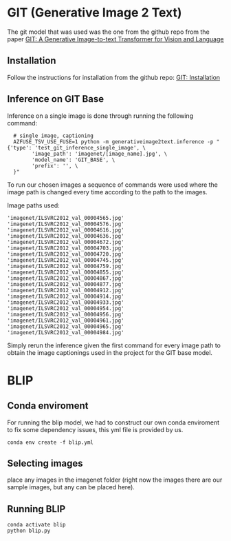 # GIT (Generative Image 2 Text)
The git model that was used was the one from the github repo from the paper [GIT: A Generative Image-to-text Transformer for Vision and Language](https://arxiv.org/abs/2205.14100)

## Installation
Follow the instructions for installation from the github repo: [GIT: Installation](https://github.com/microsoft/GenerativeImage2Text/blob/main/README.md#installation)

## Inference on GIT Base
Inference on a single image is done through running the following command:
```shell
  # single image, captioning
  AZFUSE_TSV_USE_FUSE=1 python -m generativeimage2text.inference -p "{'type': 'test_git_inference_single_image', \
        'image_path': 'imagenet/[image_name].jpg', \
        'model_name': 'GIT_BASE', \
        'prefix': '', \
  }"
```

To run our chosen images a sequence of commands were used where the image path is changed every time according to the path to the images.

Image paths used:

```shell
'imagenet/ILSVRC2012_val_00004565.jpg'
'imagenet/ILSVRC2012_val_00004576.jpg'
'imagenet/ILSVRC2012_val_00004616.jpg'
'imagenet/ILSVRC2012_val_00004636.jpg'
'imagenet/ILSVRC2012_val_00004672.jpg'
'imagenet/ILSVRC2012_val_00004703.jpg'
'imagenet/ILSVRC2012_val_00004720.jpg'
'imagenet/ILSVRC2012_val_00004745.jpg'
'imagenet/ILSVRC2012_val_00004759.jpg'
'imagenet/ILSVRC2012_val_00004855.jpg'
'imagenet/ILSVRC2012_val_00004867.jpg'
'imagenet/ILSVRC2012_val_00004877.jpg'
'imagenet/ILSVRC2012_val_00004912.jpg'
'imagenet/ILSVRC2012_val_00004914.jpg'
'imagenet/ILSVRC2012_val_00004933.jpg'
'imagenet/ILSVRC2012_val_00004954.jpg'
'imagenet/ILSVRC2012_val_00004956.jpg'
'imagenet/ILSVRC2012_val_00004961.jpg'
'imagenet/ILSVRC2012_val_00004965.jpg'
'imagenet/ILSVRC2012_val_00004984.jpg'
```

Simply rerun the inference given the first command for every image path to obtain the image captionings used in the project for the GIT base model. 

# BLIP

## Conda enviroment
For running the blip model, we had to construct our own conda enviroment to fix some dependency issues, this yml file is provided by us.
```shell
conda env create -f blip.yml
```

## Selecting images
place any images in the imagenet folder (right now the images there are our sample images, but any can be placed here).

## Running BLIP
```shell
conda activate blip
python blip.py
```

